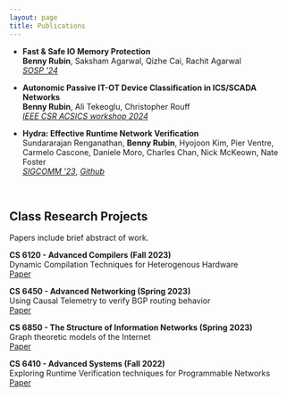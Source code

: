 ```yaml
---
layout: page
title: Publications
---
```


- **Fast & Safe IO Memory Protection**  
  **Benny Rubin**, Saksham Agarwal, Qizhe Cai, Rachit Agarwal<br>
  *[SOSP '24](./F&S.pdf)*

- **Autonomic Passive IT-OT Device Classification in ICS/SCADA Networks**  
  **Benny Rubin**, Ali Tekeoglu, Christopher Rouff<br>
  *[IEEE CSR ACSICS workshop 2024](https://ieeexplore.ieee.org/abstract/document/10679418)*

- **Hydra: Effective Runtime Network Verification**  
  Sundararajan Renganathan, **Benny Rubin**, Hyojoon Kim, Pier Ventre, Carmelo Cascone, Daniele Moro, Charles Chan, Nick McKeown, Nate Foster<br>
  *[SIGCOMM '23](./Hydra.pdf)*, *[Github](https://github.com/cornell-netlab/hydra-artifact)* 

<br>

## Class Research Projects 

Papers include brief abstract of work.

**CS 6120 - Advanced Compilers (Fall 2023)** <br>
Dynamic Compilation Techniques for Heterogenous Hardware <br>
[Paper](https://www.cs.cornell.edu/courses/cs6120/2023fa/blog/jitnic/)

**CS 6450 - Advanced Networking (Spring 2023)** <br>
Using Causal Telemetry to verify BGP routing behavior <br>
[Paper](./Causal_Telemetry_Paper.pdf)

**CS 6850 - The Structure of Information Networks (Spring 2023)** <br>
Graph theoretic models of the Internet <br>
[Paper](./CS_6850_Reaction_paper.pdf)

**CS 6410 - Advanced Systems (Fall 2022)** <br>
Exploring Runtime Verification techniques for Programmable Networks <br>
[Paper](./TPC_paper.pdf)
